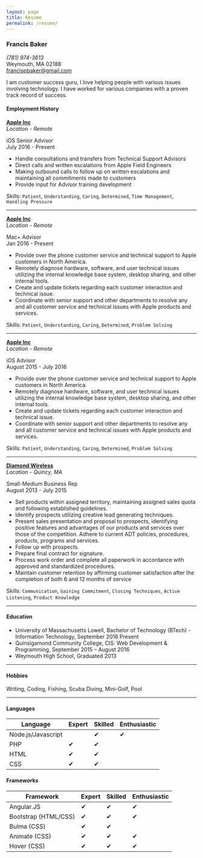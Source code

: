 ```yaml
---
layout: page
title: Resume
permalink: /resume/
---
```


### Francis Baker

*(781) 974-3613*  
Weymouth, MA 02188    
<francispbaker@gmail.com>

I am customer success guru, I love helping people with various issues involving technology. I have worked for various companies with a proven track record of success.

#### Employment History

**[Apple Inc](https://www.Apple.com/)**  
*Location - Remote* 

iOS Senior Advisor   
July 2016 - Present

-	Handle consultations and transfers from Technical Support Advisors
-	Direct calls and written escalations from Apple Field Engineers
-	Making outbound calls to follow up on written escalations and maintaining all commitments made to customers
-	Provide input for Advisor training development

Skills: `Patient`, `Understanding`, `Caring`, `Determined`, `Time Management`, `Handling Pressure`

---

**[Apple Inc](https://www.Apple.com/)**  
*Location - Remote* 

Mac+ Advisor   
Jan 2016 - Present

-	Provide over the phone customer service and technical support to Apple customers in North America.
-	Remotely diagnose hardware, software, and user technical issues utilizing the internal knowledge base system, desktop sharing, and other internal tools.
-	Create and update tickets regarding each customer interaction and technical issue.
-	Coordinate with senior support and other departments to resolve any and all customer service and technical issues with Apple products and services.

Skills: `Patient`, `Understanding`, `Caring`, `Determined`, `Problem Solving`

---

**[Apple Inc](https://www.Apple.com/)**  
*Location - Remote* 

iOS Advisor   
August 2015 - July 2016

-	Provide over the phone customer service and technical support to Apple customers in North America.
-	Remotely diagnose hardware, software, and user technical issues utilizing the internal knowledge base system, desktop sharing, and other internal tools.
-	Create and update tickets regarding each customer interaction and technical issue.
-	Coordinate with senior support and other departments to resolve any and all customer service and technical issues with Apple products and services.

Skills: `Patient`, `Understanding`, `Caring`, `Determined`, `Problem Solving`

---

**[Diamond Wireless](http://www.Diamond-Wireless.com/)**  
*Location - Quincy, MA* 

Small-Medium Business Rep   
August 2013 - July 2015

- Sell products within assigned territory, maintaining assigned sales quota and following established guidelines.
- Identify prospects utilizing creative lead generating techniques. 
- Present sales presentation and proposal to prospects, identifying positive features and advantages of our products and services over those of the competition. Adhere to current ADT policies, procedures, products, programs and services. 
- Follow up with prospects. 
- Prepare final contract for signature. 
- Process work order and complete all paperwork in accordance with approved and standardized procedures. 
- Maintain customer retention by affirming customer satisfaction after the completion of both 6 and 12 months of service

Skills: `Communication`, `Gaining Commitment`, `Closing Techniques`, `Active Listening`, `Product Knowledge`

---

#### Education

- University of Massachusetts Lowell, Bachelor of Technology (BTech) - Information Technology, September 2016 Present
- Quinsigamond Community College, CIS: Web Development & Programming,  September 2015 – August 2016  
- Weymouth High School, Graduated 2013

---

#### Hobbies
Writing, Coding, Fishing, Scuba Diving, Mini-Golf, Pool

---

#### Languages

| Language           | Expert         | Skilled        | Enthusiastic   |
|--------------------|----------------|----------------|----------------|
| Node.js/Javascript |                |  ✔            |✔               |
| PHP                |  ✔            |  ✔             |                |
| HTML               |  ✔            |  ✔             |                | 
| CSS                |  ✔            |  ✔             |                | 

#### Frameworks

| Framework          | Expert         | Skilled        | Enthusiastic   |
|--------------------|----------------|----------------|----------------|
| Angular.JS         |  ✔             |  ✔            |  ✔            |
| Bootstrap (HTML/CSS)|  ✔            |  ✔            |  ✔            |
| Bulma (CSS)        |  ✔             |  ✔            |                |
| Animate (CSS)      |  ✔             |  ✔            |  ✔            |
| Hover (CSS)        |  ✔             |  ✔            |  ✔            |

 